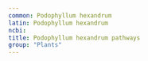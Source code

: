 ```yaml
---
common: Podophyllum hexandrum
latin: Podophyllum hexandrum
ncbi: 
title: Podophyllum hexandrum pathways
group: "Plants"
---
```

